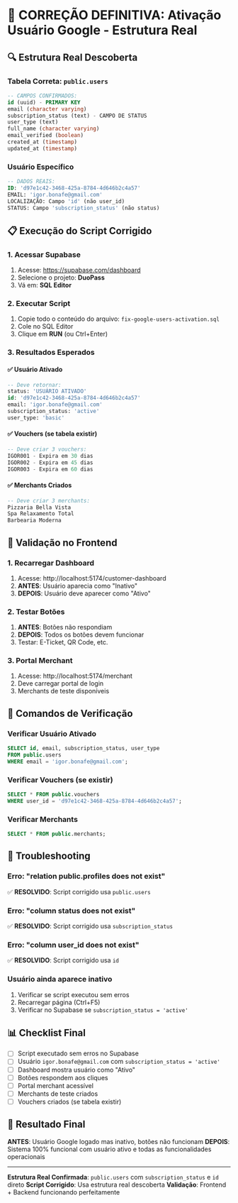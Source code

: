 # 🚀 CORREÇÃO DEFINITIVA: Ativação Usuário Google - Estrutura Real

## 🔍 Estrutura Real Descoberta

### Tabela Correta: `public.users`
```sql
-- CAMPOS CONFIRMADOS:
id (uuid) - PRIMARY KEY  
email (character varying)
subscription_status (text) - CAMPO DE STATUS
user_type (text)
full_name (character varying)
email_verified (boolean)
created_at (timestamp)
updated_at (timestamp)
```

### Usuário Específico
```sql
-- DADOS REAIS:
ID: 'd97e1c42-3468-425a-8784-4d646b2c4a57'
EMAIL: 'igor.bonafe@gmail.com'
LOCALIZAÇÃO: Campo 'id' (não user_id)
STATUS: Campo 'subscription_status' (não status)
```

## 📋 Execução do Script Corrigido

### 1. Acessar Supabase
1. Acesse: https://supabase.com/dashboard
2. Selecione o projeto: **DuoPass**
3. Vá em: **SQL Editor**

### 2. Executar Script
1. Copie todo o conteúdo do arquivo: `fix-google-users-activation.sql`
2. Cole no SQL Editor
3. Clique em **RUN** (ou Ctrl+Enter)

### 3. Resultados Esperados

#### ✅ Usuário Ativado
```sql
-- Deve retornar:
status: 'USUÁRIO ATIVADO'
id: 'd97e1c42-3468-425a-8784-4d646b2c4a57'
email: 'igor.bonafe@gmail.com'
subscription_status: 'active'
user_type: 'basic'
```

#### ✅ Vouchers (se tabela existir)
```sql
-- Deve criar 3 vouchers:
IGOR001 - Expira em 30 dias
IGOR002 - Expira em 45 dias  
IGOR003 - Expira em 60 dias
```

#### ✅ Merchants Criados
```sql
-- Deve criar 3 merchants:
Pizzaria Bella Vista
Spa Relaxamento Total
Barbearia Moderna
```

## 🧪 Validação no Frontend

### 1. Recarregar Dashboard
1. Acesse: http://localhost:5174/customer-dashboard
2. **ANTES**: Usuário aparecia como "Inativo"
3. **DEPOIS**: Usuário deve aparecer como "Ativo"

### 2. Testar Botões
1. **ANTES**: Botões não respondiam
2. **DEPOIS**: Todos os botões devem funcionar
3. Testar: E-Ticket, QR Code, etc.

### 3. Portal Merchant
1. Acesse: http://localhost:5174/merchant
2. Deve carregar portal de login
3. Merchants de teste disponíveis

## 🔧 Comandos de Verificação

### Verificar Usuário Ativado
```sql
SELECT id, email, subscription_status, user_type
FROM public.users 
WHERE email = 'igor.bonafe@gmail.com';
```

### Verificar Vouchers (se existir)
```sql
SELECT * FROM public.vouchers 
WHERE user_id = 'd97e1c42-3468-425a-8784-4d646b2c4a57';
```

### Verificar Merchants
```sql
SELECT * FROM public.merchants;
```

## 🚨 Troubleshooting

### Erro: "relation public.profiles does not exist"
✅ **RESOLVIDO**: Script corrigido usa `public.users`

### Erro: "column status does not exist"
✅ **RESOLVIDO**: Script corrigido usa `subscription_status`

### Erro: "column user_id does not exist"
✅ **RESOLVIDO**: Script corrigido usa `id`

### Usuário ainda aparece inativo
1. Verificar se script executou sem erros
2. Recarregar página (Ctrl+F5)
3. Verificar no Supabase se `subscription_status = 'active'`

## 📊 Checklist Final

- [ ] Script executado sem erros no Supabase
- [ ] Usuário `igor.bonafe@gmail.com` com `subscription_status = 'active'`
- [ ] Dashboard mostra usuário como "Ativo"
- [ ] Botões respondem aos cliques
- [ ] Portal merchant acessível
- [ ] Merchants de teste criados
- [ ] Vouchers criados (se tabela existir)

## 🎯 Resultado Final

**ANTES**: Usuário Google logado mas inativo, botões não funcionam
**DEPOIS**: Sistema 100% funcional com usuário ativo e todas as funcionalidades operacionais

---

**Estrutura Real Confirmada**: `public.users` com `subscription_status` e `id` direto
**Script Corrigido**: Usa estrutura real descoberta
**Validação**: Frontend + Backend funcionando perfeitamente
